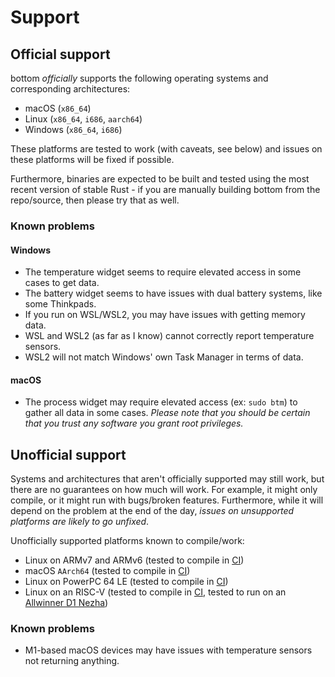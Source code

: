 # Support

## Official support

bottom _officially_ supports the following operating systems and corresponding architectures:

- macOS (`x86_64`)
- Linux (`x86_64`, `i686`, `aarch64`)
- Windows (`x86_64`, `i686`)

These platforms are tested to work (with caveats, see below) and issues on these platforms will be fixed if possible.

Furthermore, binaries are expected to be built and tested using the most recent version of stable Rust - if you are manually building
bottom from the repo/source, then please try that as well.

### Known problems

#### Windows

- The temperature widget seems to require elevated access in some cases to get data.
- The battery widget seems to have issues with dual battery systems, like some Thinkpads.
- If you run on WSL/WSL2, you may have issues with getting memory data.
- WSL and WSL2 (as far as I know) cannot correctly report temperature sensors.
- WSL2 will not match Windows' own Task Manager in terms of data.

#### macOS

- The process widget may require elevated access (ex: `sudo btm`) to gather all data in some cases. _Please note that you should be certain that you trust any software you grant root privileges._

## Unofficial support

Systems and architectures that aren't officially supported may still work, but there are no guarantees on how much will work. For example, it might only compile, or it might run with bugs/broken features.
Furthermore, while it will depend on the problem at the end of the day, _issues on unsupported platforms are likely to go unfixed_.

Unofficially supported platforms known to compile/work:

- Linux on ARMv7 and ARMv6 (tested to compile in [CI](https://github.com/ClementTsang/bottom/blob/master/.github/workflows/ci.yml))
- macOS `AArch64` (tested to compile in [CI](https://github.com/ClementTsang/bottom/blob/master/.github/workflows/ci.yml))
- Linux on PowerPC 64 LE (tested to compile in [CI](https://github.com/ClementTsang/bottom/blob/master/.github/workflows/ci.yml))
- Linux on an RISC-V (tested to compile in [CI](https://github.com/ClementTsang/bottom/blob/master/.github/workflows/ci.yml), tested to run on an [Allwinner D1 Nezha](https://github.com/ClementTsang/bottom/issues/564))

### Known problems

- M1-based macOS devices may have issues with temperature sensors not returning anything.
